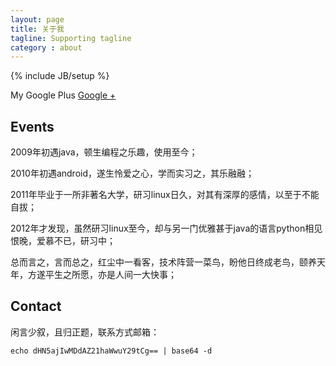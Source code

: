 ```yaml
---
layout: page
title: 关于我
tagline: Supporting tagline
category : about
---
```

{% include JB/setup %}

My Google Plus [Google +](https://plus.google.com/u/0/104987494041376032503)

## Events

2009年初遇java，顿生编程之乐趣，使用至今；

2010年初遇android，遂生怜爱之心，学而实习之，其乐融融；

2011年毕业于一所非著名大学，研习linux日久，对其有深厚的感情，以至于不能自拔；

2012年才发现，虽然研习linux至今，却与另一门优雅甚于java的语言python相见恨晚，爱慕不已，研习中；

总而言之，言而总之，红尘中一看客，技术阵营一菜鸟，盼他日终成老鸟，颐养天年，方遂平生之所愿，亦是人间一大快事；

## Contact

闲言少叙，且归正题，联系方式邮箱：

    echo dHN5ajIwMDdAZ21haWwuY29tCg== | base64 -d

